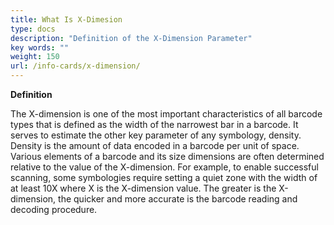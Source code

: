 ```yaml
---
title: What Is X-Dimesion
type: docs
description: "Definition of the X-Dimension Parameter"
key words: ""
weight: 150
url: /info-cards/x-dimension/
---
```


**Definition**

The X-dimension is one of the most important characteristics of all barcode types that is defined as the width of the narrowest bar in a barcode. It serves to estimate the other key parameter of any symbology, density. Density is the amount of data encoded in a barcode per unit of space. Various elements of a barcode and its size dimensions are often determined relative to the value of the X-dimension. For example, to enable successful scanning, some symbologies require setting a quiet zone with the width of at least 10X where X is the X-dimension value. The greater is the X-dimension, the quicker and more accurate is the barcode reading and decoding procedure.